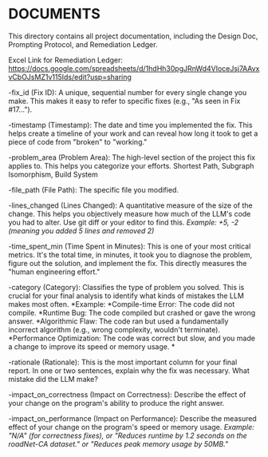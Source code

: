 # DOCUMENTS
This directory contains all project documentation, including the Design Doc, Prompting Protocol, and Remediation Ledger.

Excel Link for Remediation Ledger: 
https://docs.google.com/spreadsheets/d/1hdHh30pgJRnWd4VIoceJsj7AAvxvCbOJsMZ1v115Ids/edit?usp=sharing


-fix_id (Fix ID): A unique, sequential number for every single change you make. This makes it easy to refer to specific fixes 
(e.g., "As seen in Fix #17...").

-timestamp (Timestamp): The date and time you implemented the fix. This helps create a timeline of your work and can reveal how long it took to get a piece of code from "broken" to "working."

-problem_area (Problem Area): The high-level section of the project this fix applies to. This helps you categorize your efforts.
Shortest Path, Subgraph Isomorphism, Build System

-file_path (File Path): The specific file you modified.

-lines_changed (Lines Changed): A quantitative measure of the size of the change. This helps you objectively measure how much of the LLM's code you had to alter. Use git diff or your editor to find this.
*Example: +5, -2 (meaning you added 5 lines and removed 2)*

-time_spent_min (Time Spent in Minutes): This is one of your most critical metrics. It's the total time, in minutes, it took you to diagnose the problem, figure out the solution, and implement the fix. This directly measures the "human engineering effort."

-category (Category): Classifies the type of problem you solved. This is crucial for your final analysis to identify what kinds of mistakes the LLM makes most often.
 *Example:
  *Compile-time Error: The code did not compile.
  *Runtime Bug: The code compiled but crashed or gave the wrong answer.
  *Algorithmic Flaw: The code ran but used a fundamentally incorrect algorithm (e.g., wrong complexity, wouldn't terminate).
  *Performance Optimization: The code was correct but slow, and you made a change to improve its speed or memory usage.
 *

-rationale (Rationale): This is the most important column for your final report. In one or two sentences, explain why the fix was necessary. What mistake did the LLM make?

-impact_on_correctness (Impact on Correctness): Describe the effect of your change on the program's ability to produce the right answer.

-impact_on_performance (Impact on Performance): Describe the measured effect of your change on the program's speed or memory usage.
 *Example: "N/A" (for correctness fixes), or "Reduces runtime by 1.2 seconds on the roadNet-CA dataset." or "Reduces peak memory usage by 50MB."*